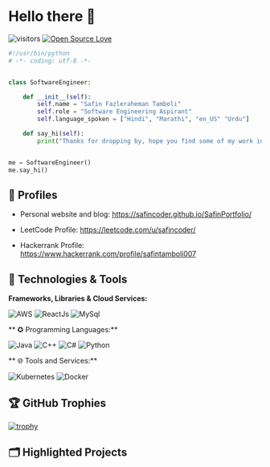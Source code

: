 # Hello there 👋

![visitors](https://visitor-badge.laobi.icu/badge?page_id=kd2-safin-83512.kd2-safin-83512)
[![Open Source Love](https://badges.frapsoft.com/os/v1/open-source.svg?v=102)](https://github.com/ellerbrock/open-source-badge/)

```python
#!/usr/bin/python
# -*- coding: utf-8 -*-


class SoftwareEngineer:

    def __init__(self):
        self.name = "Safin Fazleraheman Tamboli"
        self.role = "Software Engineering Aspirant"
        self.language_spoken = ["Hindi", "Marathi", "en_US" "Urdu"]

    def say_hi(self):
        print("Thanks for dropping by, hope you find some of my work interesting.")


me = SoftwareEngineer()
me.say_hi()
```

## 📝 Profiles

- Personal website and blog: https://safincoder.github.io/SafinPortfolio/

- LeetCode Profile: https://leetcode.com/u/safincoder/

- Hackerrank Profile: https://www.hackerrank.com/profile/safintamboli007


## 🔧 Technologies & Tools

**Frameworks, Libraries & Cloud Services:**

![AWS](https://img.shields.io/badge/Cloud-AWS-informational?style=flat&logo=amazon-aws&logoColor=white&color=6aa6f8)
![ReactJs](https://img.shields.io/badge/Frame_work-ReactJs-work)
![MySql](https://img.shields.io/badge/Database-DynamoDB-informational?style=flat&logo=amazon-dynamodb&logoColor=white&color=6aa6f8)

** ✪  Programming Languages:**

![Java](https://img.shields.io/badge/Code-Java-informational?style=flat&logo=java&logoColor=white&color=6aa6f8)
![C++](https://img.shields.io/badge/C%2B%2B%20-c)
![C#](https://img.shields.io/badge/C#%20-MS)
![Python](https://img.shields.io/badge/Code-Python-informational?style=flat&logo=python&logoColor=white&color=6aa6f8)


** 🌐 Tools and Services:**

![Kubernetes](https://img.shields.io/badge/Tools-Kubernetes-informational?style=flat&logo=kubernetes&logoColor=white&color=6aa6f8)
![Docker](https://img.shields.io/badge/Tools-Docker-informational?style=flat&logo=docker&logoColor=white&color=6aa6f8)

<!-- ## &#x1f4c8; GitHub Stats

<a href="https://github.com/kd2-safin-83512">
  <img align="center" src="https://github-readme-stats.vercel.app/api/top-langs/?username=zhenye-na&hide=c%2B%2B,c,matlab,assembly&title_color=6aa6f8&text_color=8a919a&icon_color=6aa6f8&bg_color=22272e" alt="Zhenye's GitHub Stats" />
</a>

<a href="https://github.com/kd2-safin-83512">
  <img align="center" src="https://github-readme-stats.vercel.app/api?username=zhenye-na&show_icons=true&line_height=27&count_private=true&title_color=6aa6f8&text_color=8a919a&icon_color=6aa6f8&bg_color=22272e" alt="Zhenye's GitHub Stats" />
</a> -->

## 🏆 GitHub Trophies

[![trophy](https://github-profile-trophy.vercel.app/?username=zhenye-na&theme=nord&column=7)](https://github.com/ryo-ma/github-profile-trophy)

## 🗂️ Highlighted Projects

